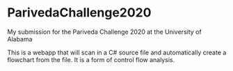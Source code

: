 # ParivedaChallenge2020

My submission for the Pariveda Challenge 2020 at the University of Alabama

This is a webapp that will scan in a C# source file and automatically create a flowchart from the file. It is a form of control flow analysis.
